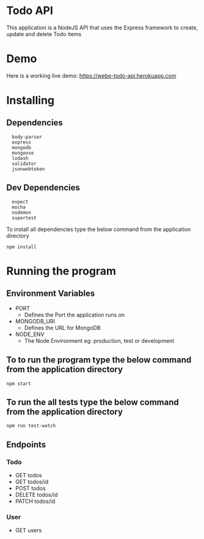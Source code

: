 # Todo API

This application is a NodeJS API that uses the Express framework to create, update and delete Todo items

# Demo

Here is a working live demo: https://webe-todo-api.herokuapp.com


# Installing
## Dependencies
```
  body-parser
  express
  mongodb
  mongoose
  lodash
  validator
  jsonwebtoken

```

## Dev Dependencies
```
  expect
  mocha
  nodemon
  supertest

```
To install all dependencies type the below command from the application directory

```
npm install

```
# Running the program

## Environment Variables
- PORT
  - Defines the Port the application runs on
- MONGODB_URI
  - Defines the URL for MongoDB
- NODE_ENV
  - The Node Environment eg: production, test or development

## To to run the program type the below command from the application directory

```
npm start

```

## To run the all tests type the below command from the application directory

```
npm run test-watch

```
## Endpoints
### Todo
- GET todos
- GET todos/id
- POST todos
- DELETE todos/id
- PATCH todos/id

### User
- GET users
